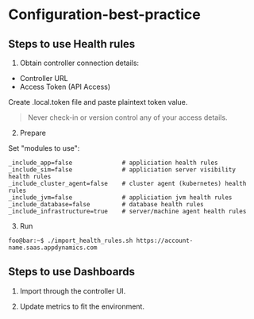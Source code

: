 # Configuration-best-practice

## Steps to use Health rules
1) Obtain controller connection details:
- Controller URL
- Access Token (API Access)

Create .local.token file and paste plaintext token value. 
> Never check-in or version control any of your access details.

2) Prepare

Set "modules to use":

```console
_include_app=false              # appliciation health rules
_include_sim=false              # appliciation server visibility health rules
_include_cluster_agent=false    # cluster agent (kubernetes) health rules
_include_jvm=false              # appliciation jvm health rules
_include_database=false         # database health rules
_include_infrastructure=true    # server/machine agent health rules
```

3) Run

```console
foo@bar:~$ ./import_health_rules.sh https://account-name.saas.appdynamics.com
```

## Steps to use Dashboards

1) Import through the controller UI.

2) Update metrics to fit the environment.